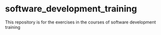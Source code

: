 # software_development_training
This repository is for the exercises in the courses of software development training
